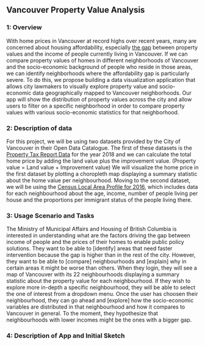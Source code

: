 ## Vancouver Property Value Analysis

### 1: Overview

With home prices in Vancouver at record highs over recent years, many are concerned about housing affordability, especially [the gap](https://globalnews.ca/news/4444324/metro-vancouver-home-prices-incomes/) between property values and the income of people currently living in Vancouver. If we can compare property values of homes in different neighborhoods of Vancouver and the socio-economic background of people who reside in those areas, we can identify neighborhoods where the affordability gap is particularly severe. To do this, we propose building a data visualization application that allows city lawmakers to visually explore property value and socio-economic data geographically mapped to Vancouver neighborhoods. Our app will show the distribution of property values across the city and allow users to filter on a specific neighborhood in order to compare property values with various socio-economic statistics for that neighborhood.

### 2: Description of data

For this project, we will be using two datasets provided by the City of Vancouver in their Open Data Catalogue. The first of these datasets is the [Property Tax Report Data](https://data.vancouver.ca/datacatalogue/propertyTax.htm) for the year 2018 and we can calculate the total home price by adding the land value plus the improvement value. (Property value = Land value + Improvement value) We will visualize the home price in the first dataset by plotting a choropleth map displaying a summary statistic about the home value per neighbourhood. Moving to the second dataset, we will be using the [Census Local Area Profile for 2016](https://data.vancouver.ca/datacatalogue/censusLocalAreaProfiles2016.htm), which includes data for each neighbourhood about the age, income, number of people living per house and the proportions per immigrant status of the people living there.  


### 3: Usage Scenario and Tasks

The Ministry of Municipal Affairs and Housing of British Columbia is interested in understanding what are the factors 
driving the gap between income of people and the prices of their homes to enable public policy solutions. They want to be 
able to [identify] areas that need faster intervention because the gap is higher than in the rest of the city. However, they 
want to be able to [compare] neighbourhoods and [explain] why in certain areas it might be worse than others. When they 
login, they will see a map of Vancouver with its 22 neighbourhoods displaying a summary statistic about the property value 
for each neighbourhood. If they wish to explore more in-depth a specific neighbourhood, they will be able to select the one 
of interest from a dropdown menu. Once the user has choosen their neighbourhood, they can go ahead and [explore] how the 
socio-economic variables are distributed in that neighbourhood and how it compares to Vancouver in general.  To the moment, 
they hypothesize that neighbourhoods with lower incomes might be the ones with a bigger gap.


### 4: Description of App and Initial Sketch
